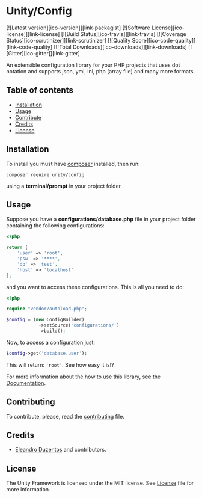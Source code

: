 # Unity/Config

[![Latest version][ico-version]][link-packagist]
[![Software License][ico-license]][link-license]
[![Build Status][ico-travis]][link-travis]
[![Coverage Status][ico-scrutinizer]][link-scrutinizer]
[![Quality Score][ico-code-quality]][link-code-quality]
[![Total Downloads][ico-downloads]][link-downloads]
[![Gitter][ico-gitter]][link-gitter]

An extensible configuration library for your PHP projects that uses dot notation and supports json, yml, ini, php (array file) and many more formats.

## Table of contents

 - [Installation](#installation)
 - [Usage](#usage)
 - [Contribute](#contribute)
 - [Credits](#credits)
 - [License](#license)

## Installation
To install you must have [composer](https://getcomposer.org/) installed, then run:
    
    composer require unity/config

using a **terminal/prompt** in your project folder.

## Usage

Suppose you have a **configurations/database.php** file in your project folder containing the following configurations:

```php
<?php

return [
    'user' => 'root',
    'psw' => '****',
    'db' => 'test',
    'host' => 'localhost'
];
```
and you want to access these configurations. This is all you need to do:

```php
<?php

require "vendor/autoload.php";

$config = (new ConfigBuilder)
            ->setSource('configurations/')
            ->build();
```

Now, to access a configuration just:

```php
$config->get('database.user');
```
This will return: `'root'`. See how easy it is!?

For more information about the how to use this library, see the [Documentation]().

## Contributing

To contribute, please, read the [contributing](https://github.com/unity-framework/Config/blob/master/contributing.md) file.

## Credits

 - [Eleandro Duzentos](https://e200.github.com/) and contributors.
 
## License
 
The Unity Framework is licensed under the MIT license. See [License](https://github.com/unity-framework/Config/blob/master/license.md) file for more information.